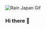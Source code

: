 <picture>
 <source media="(prefers-color-scheme: dark)" srcset="https://i.pinimg.com/originals/2c/7e/d2/2c7ed28e51ab74f70c25f9adf519e3b3.gif">
 <source media="(prefers-color-scheme: light)" srcset="https://i.pinimg.com/originals/2c/7e/d2/2c7ed28e51ab74f70c25f9adf519e3b3.gif">
 <img alt="Rain Japan Gif" src="https://i.pinimg.com/originals/2c/7e/d2/2c7ed28e51ab74f70c25f9adf519e3b3.gif">
</picture>

### Hi there 🚀
